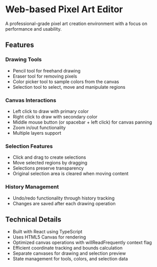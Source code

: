 # Web-based Pixel Art Editor

A professional-grade pixel art creation environment with a focus on performance and usability.

## Features

### Drawing Tools

- Pencil tool for freehand drawing
- Eraser tool for removing pixels
- Color picker tool to sample colors from the canvas
- Selection tool to select, move and manipulate regions

### Canvas Interactions

- Left click to draw with primary color
- Right click to draw with secondary color
- Middle mouse button (or spacebar + left click) for canvas panning
- Zoom in/out functionality
- Multiple layers support

### Selection Features

- Click and drag to create selections
- Move selected regions by dragging
- Selections preserve transparency
- Original selection area is cleared when moving content

### History Management

- Undo/redo functionality through history tracking
- Changes are saved after each drawing operation

## Technical Details

- Built with React using TypeScript
- Uses HTML5 Canvas for rendering
- Optimized canvas operations with willReadFrequently context flag
- Efficient coordinate tracking and bounds calculation
- Separate canvases for drawing and selection preview
- State management for tools, colors, and selection data
